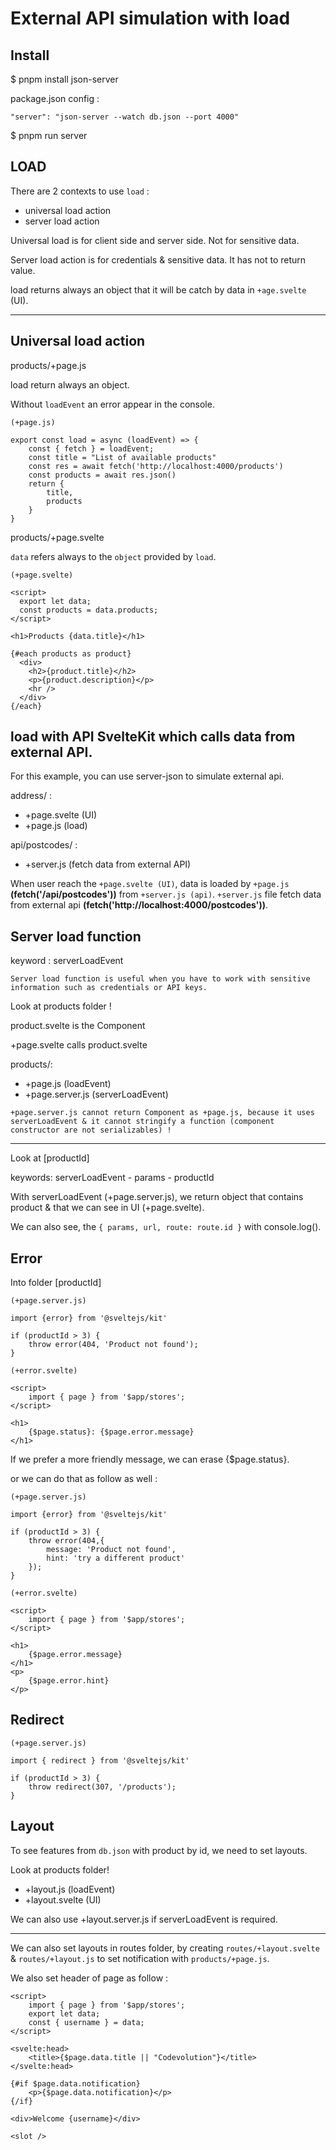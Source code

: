 # External API simulation with load

## Install

$ pnpm install json-server

package.json config :

```
"server": "json-server --watch db.json --port 4000"
```

$ pnpm run server

## LOAD

There are 2 contexts to use `load` :
- universal load action
- server load action

Universal load is for client side and server side.
Not for sensitive data.

Server load action is for credentials & sensitive data.
It has not to return value.

load returns always an object that it will be catch by data in `+age.svelte` (UI).

---

## Universal load action

products/+page.js

load return always an object.

Without `loadEvent` an error appear in the console.

```
(+page.js)

export const load = async (loadEvent) => {
	const { fetch } = loadEvent;
	const title = "List of available products"
	const res = await fetch('http://localhost:4000/products')
	const products = await res.json()
	return {
		title,
		products
	}
}
```

products/+page.svelte

`data` refers always to the `object` provided by `load`.

```
(+page.svelte)

<script>
  export let data;
  const products = data.products;
</script>

<h1>Products {data.title}</h1>

{#each products as product}
  <div>
    <h2>{product.title}</h2>
    <p>{product.description}</p>
    <hr />
  </div>
{/each}
```

## load with API SvelteKit which calls data from external API.

For this example, you can use server-json to simulate external api.

address/ :
- +page.svelte (UI)
- +page.js (load)

api/postcodes/ :
- +server.js (fetch data from external API)

When user reach the `+page.svelte (UI)`, data is loaded by `+page.js` **(fetch('/api/postcodes'))** from `+server.js (api)`. `+server.js` file fetch data from external api **(fetch('http://localhost:4000/postcodes'))**.

## Server load function

keyword : serverLoadEvent

`Server load function is useful when you have to work with sensitive information such as credentials or API keys.`

Look at products folder !

product.svelte is the Component

+page.svelte calls product.svelte

products/:
- +page.js (loadEvent)
- +page.server.js (serverLoadEvent)

`+page.server.js cannot return Component as +page.js, because it uses serverLoadEvent & it cannot stringify a function (component constructor are not serializables) !`

---

Look at [productId]

keywords: serverLoadEvent - params - productId

With serverLoadEvent (+page.server.js), we return object that contains product & that we can see in UI (+page.svelte).

We can also see, the `{ params, url, route: route.id }` with console.log().

## Error

Into folder [productId]

```
(+page.server.js)

import {error} from '@sveltejs/kit'

if (productId > 3) {
	throw error(404, 'Product not found');
}
```

```
(+error.svelte)

<script>
	import { page } from '$app/stores'; 
</script>

<h1>
	{$page.status}: {$page.error.message}
</h1>
```

If we prefer a more friendly message, we can erase {$page.status}.

or we can do that as follow as well :

```
(+page.server.js)

import {error} from '@sveltejs/kit'

if (productId > 3) {
	throw error(404,{
		message: 'Product not found',
		hint: 'try a different product'
	});
}
```

```
(+error.svelte)

<script>
	import { page } from '$app/stores'; 
</script>

<h1>
	{$page.error.message}
</h1>
<p>
	{$page.error.hint}
</p>
```

## Redirect

```
(+page.server.js)

import { redirect } from '@sveltejs/kit'

if (productId > 3) {
	throw redirect(307, '/products');
}
```

## Layout

To see features from `db.json` with product by id, we need to set layouts.

Look at products folder!

- +layout.js (loadEvent)
- +layout.svelte (UI)

We can also use +layout.server.js if serverLoadEvent is required.

---

We can also set layouts in routes folder, by creating `routes/+layout.svelte` & `routes/+layout.js` to set notification with `products/+page.js`.

We also set header of page as follow :

```
<script>
	import { page } from '$app/stores';
	export let data;
	const { username } = data;
</script>

<svelte:head>
	<title>{$page.data.title || "Codevolution"}</title>
</svelte:head>

{#if $page.data.notification}
	<p>{$page.data.notification}</p>
{/if}

<div>Welcome {username}</div>

<slot />
```
